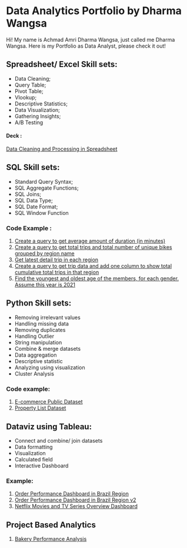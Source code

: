 # Data Analytics Portfolio by Dharma Wangsa
Hi! My name is Achmad Amri Dharma Wangsa, just called me Dharma Wangsa.
Here is my Portfolio as Data Analyst, please check it out!

## Spreadsheet/ Excel Skill sets:
* Data Cleaning;
* Query Table;
* Pivot Table;
* Vlookup;
* Descriptive Statistics;
* Data Visualization;
* Gathering Insights;
* A/B Testing

#### Deck :
[Data Cleaning and Processing in Spreadsheet](https://drive.google.com/file/d/1pL3b73PEav3U2CWDvTMt3FXDERvllViS/view?usp=sharing)

## SQL Skill sets:
* Standard Query Syntax;  
* SQL Aggregate Functions; 
* SQL Joins; 
* SQL Data Type; 
* SQL Date Format; 
* SQL Window Function

### Code Example :
1. [Create a query to get average amount of duration (in minutes)](https://console.cloud.google.com/bigquery?sq=728375418378:2f353bc9b2d2443da123f553dcbebf39)
2. [Create a query to get total trips and total number of unique bikes grouped by region name](https://console.cloud.google.com/bigquery?sq=728375418378:9410dd528a914c0889df034b7e33a0bd)
3. [Get latest detail trip in each region](https://console.cloud.google.com/bigquery?sq=728375418378:e97e355ae2a9418b9caee60551b59c7a)
4. [Create a query to get trip data and add one column to show total cumulative total trips in that region](https://console.cloud.google.com/bigquery?sq=728375418378:a94b4dd6cb334ccbb1e24c9d2b049ee6)
5. [Find the youngest and oldest age of the members, for each gender. Assume this year is 2021](https://console.cloud.google.com/bigquery?sq=728375418378:1e54d76f6cb64d62b1457281a2c5d1be)


## Python Skill sets:
* Removing irrelevant values
* Handling missing data
* Removing duplicates
* Handling Outlier
* String manipulation
* Combine & merge datasets
* Data aggregation
* Descriptive statistic
* Analyzing using visualization
* Cluster Analysis

### Code example:
1. [E-commerce Public Dataset](https://github.com/DWply/Dharma-Wangsa-Data-Analytics-Portfolio/blob/5ee419b92ff6df15aa57794deb342f3ab5d08154/Ecommerce_Exploratory_Data_Analysis_Portfolio.ipynb)
2. [Property List Dataset](https://github.com/DWply/Dharma-Wangsa-Data-Analytics-Portfolio/blob/2810a39d82f417147960cb11ab6e5796f8312b9c/Property_List_Dataset_Portfolio.ipynb)

## Dataviz using Tableau:
* Connect and combine/ join datasets
* Data formatting
* Visualization
* Calculated field
* Interactive Dashboard

### Example:
1. [Order Performance Dashboard in Brazil Region](https://public.tableau.com/app/profile/dharma.wangsa2601/viz/OrderPerformanceDataVisualization-BrazilEcommerce/OrderPerformanceDashboard?publish=yes)
2. [Order Performance Dashboard in Brazil Region v2](https://public.tableau.com/views/W9W10_KeyAnswer_IntermediateJAN22/InteractiveDashboard?:language=en-GB&:display_count=n&:origin=viz_share_link)
3. [Netflix Movies and TV Series Overview Dashboard](https://public.tableau.com/views/TLsim_W9W10_Team5/Dashboard1?:language=en-GB&:display_count=n&:origin=viz_share_link)


## Project Based Analytics
1. [Bakery Performance Analysis](https://drive.google.com/file/d/1MKlriq-m8l7C-uEi3HFtuQOpi45r4vsw/view?usp=sharing)

